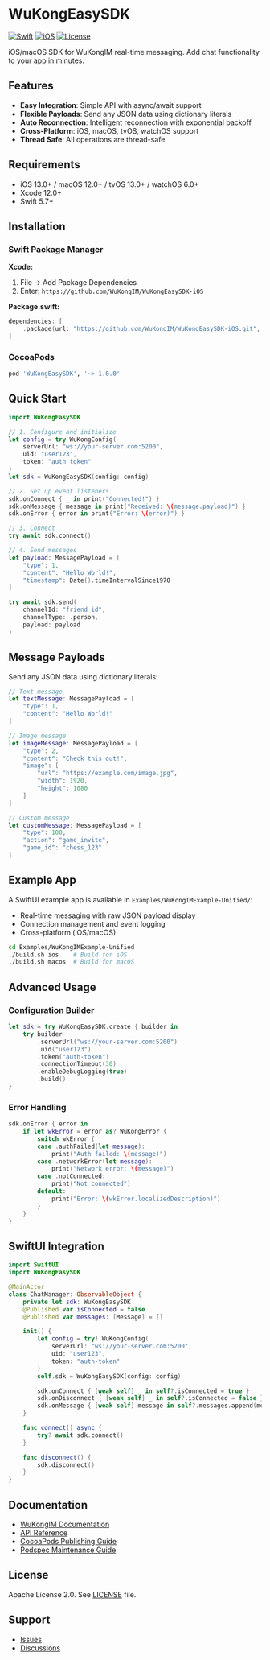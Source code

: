 # WuKongEasySDK

[![Swift](https://img.shields.io/badge/Swift-5.7+-orange.svg)](https://swift.org)
[![iOS](https://img.shields.io/badge/iOS-12.0+-blue.svg)](https://developer.apple.com/ios/)
[![License](https://img.shields.io/badge/License-Apache%202.0-blue.svg)](LICENSE)

iOS/macOS SDK for WuKongIM real-time messaging. Add chat functionality to your app in minutes.

## Features

- **Easy Integration**: Simple API with async/await support
- **Flexible Payloads**: Send any JSON data using dictionary literals
- **Auto Reconnection**: Intelligent reconnection with exponential backoff
- **Cross-Platform**: iOS, macOS, tvOS, watchOS support
- **Thread Safe**: All operations are thread-safe

## Requirements

- iOS 13.0+ / macOS 12.0+ / tvOS 13.0+ / watchOS 6.0+
- Xcode 12.0+
- Swift 5.7+

## Installation

### Swift Package Manager

**Xcode:**
1. File → Add Package Dependencies
2. Enter: `https://github.com/WuKongIM/WuKongEasySDK-iOS`

**Package.swift:**
```swift
dependencies: [
    .package(url: "https://github.com/WuKongIM/WuKongEasySDK-iOS.git", from: "1.0.0")
]
```

### CocoaPods

```ruby
pod 'WuKongEasySDK', '~> 1.0.0'
```

## Quick Start

```swift
import WuKongEasySDK

// 1. Configure and initialize
let config = try WuKongConfig(
    serverUrl: "ws://your-server.com:5200",
    uid: "user123",
    token: "auth_token"
)
let sdk = WuKongEasySDK(config: config)

// 2. Set up event listeners
sdk.onConnect { _ in print("Connected!") }
sdk.onMessage { message in print("Received: \(message.payload)") }
sdk.onError { error in print("Error: \(error)") }

// 3. Connect
try await sdk.connect()

// 4. Send messages
let payload: MessagePayload = [
    "type": 1,
    "content": "Hello World!",
    "timestamp": Date().timeIntervalSince1970
]

try await sdk.send(
    channelId: "friend_id",
    channelType: .person,
    payload: payload
)
```

## Message Payloads

Send any JSON data using dictionary literals:

```swift
// Text message
let textMessage: MessagePayload = [
    "type": 1,
    "content": "Hello World!"
]

// Image message
let imageMessage: MessagePayload = [
    "type": 2,
    "content": "Check this out!",
    "image": [
        "url": "https://example.com/image.jpg",
        "width": 1920,
        "height": 1080
    ]
]

// Custom message
let customMessage: MessagePayload = [
    "type": 100,
    "action": "game_invite",
    "game_id": "chess_123"
]
```

## Example App

A SwiftUI example app is available in `Examples/WuKongIMExample-Unified/`:

- Real-time messaging with raw JSON payload display
- Connection management and event logging
- Cross-platform (iOS/macOS)

```bash
cd Examples/WuKongIMExample-Unified
./build.sh ios    # Build for iOS
./build.sh macos  # Build for macOS
```

## Advanced Usage

### Configuration Builder

```swift
let sdk = try WuKongEasySDK.create { builder in
    try builder
        .serverUrl("ws://your-server.com:5200")
        .uid("user123")
        .token("auth-token")
        .connectionTimeout(30)
        .enableDebugLogging(true)
        .build()
}
```

### Error Handling

```swift
sdk.onError { error in
    if let wkError = error as? WuKongError {
        switch wkError {
        case .authFailed(let message):
            print("Auth failed: \(message)")
        case .networkError(let message):
            print("Network error: \(message)")
        case .notConnected:
            print("Not connected")
        default:
            print("Error: \(wkError.localizedDescription)")
        }
    }
}
```

## SwiftUI Integration

```swift
import SwiftUI
import WuKongEasySDK

@MainActor
class ChatManager: ObservableObject {
    private let sdk: WuKongEasySDK
    @Published var isConnected = false
    @Published var messages: [Message] = []

    init() {
        let config = try! WuKongConfig(
            serverUrl: "ws://your-server.com:5200",
            uid: "user123",
            token: "auth-token"
        )
        self.sdk = WuKongEasySDK(config: config)

        sdk.onConnect { [weak self] _ in self?.isConnected = true }
        sdk.onDisconnect { [weak self] _ in self?.isConnected = false }
        sdk.onMessage { [weak self] message in self?.messages.append(message) }
    }

    func connect() async {
        try? await sdk.connect()
    }

    func disconnect() {
        sdk.disconnect()
    }
}
```

## Documentation

- [WuKongIM Documentation](https://docs.wukongim.com)
- [API Reference](https://docs.wukongim.com/sdk/ios)
- [CocoaPods Publishing Guide](docs/COCOAPODS_PUBLISHING.md)
- [Podspec Maintenance Guide](docs/PODSPEC_MAINTENANCE.md)

## License

Apache License 2.0. See [LICENSE](LICENSE) file.

## Support

- [Issues](https://github.com/WuKongIM/WuKongEasySDK-iOS/issues)
- [Discussions](https://github.com/WuKongIM/WuKongIM/discussions)
